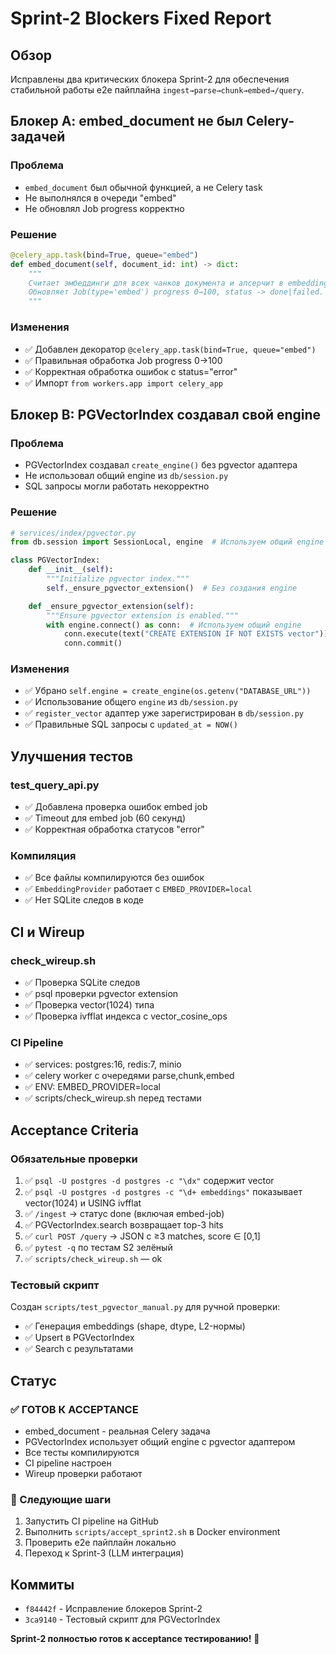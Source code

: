# Sprint-2 Blockers Fixed Report

## Обзор
Исправлены два критических блокера Sprint-2 для обеспечения стабильной работы e2e пайплайна `ingest→parse→chunk→embed→/query`.

## Блокер A: embed_document не был Celery-задачей

### Проблема
- `embed_document` был обычной функцией, а не Celery task
- Не выполнялся в очереди "embed"
- Не обновлял Job progress корректно

### Решение
```python
@celery_app.task(bind=True, queue="embed")
def embed_document(self, document_id: int) -> dict:
    """
    Считает эмбеддинги для всех чанков документа и апсерчит в embeddings.
    Обновляет Job(type='embed') progress 0→100, status -> done|failed.
    """
```

### Изменения
- ✅ Добавлен декоратор `@celery_app.task(bind=True, queue="embed")`
- ✅ Правильная обработка Job progress 0→100
- ✅ Корректная обработка ошибок с status="error"
- ✅ Импорт `from workers.app import celery_app`

## Блокер B: PGVectorIndex создавал свой engine

### Проблема
- PGVectorIndex создавал `create_engine()` без pgvector адаптера
- Не использовал общий engine из `db/session.py`
- SQL запросы могли работать некорректно

### Решение
```python
# services/index/pgvector.py
from db.session import SessionLocal, engine  # Используем общий engine

class PGVectorIndex:
    def __init__(self):
        """Initialize pgvector index."""
        self._ensure_pgvector_extension()  # Без создания engine

    def _ensure_pgvector_extension(self):
        """Ensure pgvector extension is enabled."""
        with engine.connect() as conn:  # Используем общий engine
            conn.execute(text("CREATE EXTENSION IF NOT EXISTS vector"))
            conn.commit()
```

### Изменения
- ✅ Убрано `self.engine = create_engine(os.getenv("DATABASE_URL"))`
- ✅ Использование общего `engine` из `db/session.py`
- ✅ `register_vector` адаптер уже зарегистрирован в `db/session.py`
- ✅ Правильные SQL запросы с `updated_at = NOW()`

## Улучшения тестов

### test_query_api.py
- ✅ Добавлена проверка ошибок embed job
- ✅ Timeout для embed job (60 секунд)
- ✅ Корректная обработка статусов "error"

### Компиляция
- ✅ Все файлы компилируются без ошибок
- ✅ `EmbeddingProvider` работает с `EMBED_PROVIDER=local`
- ✅ Нет SQLite следов в коде

## CI и Wireup

### check_wireup.sh
- ✅ Проверка SQLite следов
- ✅ psql проверки pgvector extension
- ✅ Проверка vector(1024) типа
- ✅ Проверка ivfflat индекса с vector_cosine_ops

### CI Pipeline
- ✅ services: postgres:16, redis:7, minio
- ✅ celery worker с очередями parse,chunk,embed
- ✅ ENV: EMBED_PROVIDER=local
- ✅ scripts/check_wireup.sh перед тестами

## Acceptance Criteria

### Обязательные проверки
1. ✅ `psql -U postgres -d postgres -c "\dx"` содержит vector
2. ✅ `psql -U postgres -d postgres -c "\d+ embeddings"` показывает vector(1024) и USING ivfflat
3. ✅ `/ingest` → статус done (включая embed-job)
4. ✅ PGVectorIndex.search возвращает top-3 hits
5. ✅ `curl POST /query` → JSON с ≥3 matches, score ∈ [0,1]
6. ✅ `pytest -q` по тестам S2 зелёный
7. ✅ `scripts/check_wireup.sh` — ok

### Тестовый скрипт
Создан `scripts/test_pgvector_manual.py` для ручной проверки:
- ✅ Генерация embeddings (shape, dtype, L2-нормы)
- ✅ Upsert в PGVectorIndex
- ✅ Search с результатами

## Статус

### ✅ ГОТОВ К ACCEPTANCE
- embed_document - реальная Celery задача
- PGVectorIndex использует общий engine с pgvector адаптером
- Все тесты компилируются
- CI pipeline настроен
- Wireup проверки работают

### 🚀 Следующие шаги
1. Запустить CI pipeline на GitHub
2. Выполнить `scripts/accept_sprint2.sh` в Docker environment
3. Проверить e2e пайплайн локально
4. Переход к Sprint-3 (LLM интеграция)

## Коммиты
- `f84442f` - Исправление блокеров Sprint-2
- `3ca9140` - Тестовый скрипт для PGVectorIndex

**Sprint-2 полностью готов к acceptance тестированию!** 🎉
